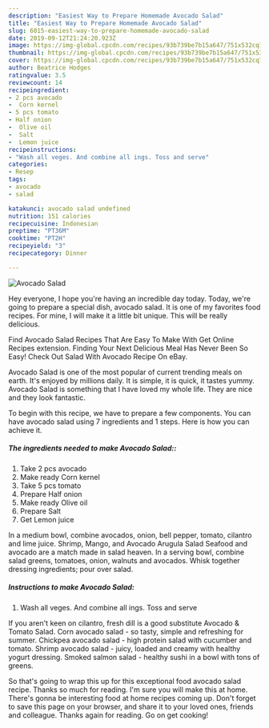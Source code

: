```yaml
---
description: "Easiest Way to Prepare Homemade Avocado Salad"
title: "Easiest Way to Prepare Homemade Avocado Salad"
slug: 6015-easiest-way-to-prepare-homemade-avocado-salad
date: 2019-09-12T21:24:20.923Z
image: https://img-global.cpcdn.com/recipes/93b739be7b15a647/751x532cq70/avocado-salad-recipe-main-photo.jpg
thumbnail: https://img-global.cpcdn.com/recipes/93b739be7b15a647/751x532cq70/avocado-salad-recipe-main-photo.jpg
cover: https://img-global.cpcdn.com/recipes/93b739be7b15a647/751x532cq70/avocado-salad-recipe-main-photo.jpg
author: Beatrice Hodges
ratingvalue: 3.5
reviewcount: 14
recipeingredient:
- 2 pcs avocado
-  Corn kernel
- 5 pcs tomato
- Half onion
-  Olive oil
-  Salt
-  Lemon juice
recipeinstructions:
- "Wash all veges. And combine all ings. Toss and serve"
categories:
- Resep
tags:
- avocado
- salad

katakunci: avocado salad undefined
nutrition: 151 calories
recipecuisine: Indonesian
preptime: "PT36M"
cooktime: "PT2H"
recipeyield: "3"
recipecategory: Dinner

---
```



![Avocado Salad](https://img-global.cpcdn.com/recipes/93b739be7b15a647/751x532cq70/avocado-salad-recipe-main-photo.jpg)

Hey everyone, I hope you're having an incredible day today. Today, we're going to prepare a special dish, avocado salad. It is one of my favorites food recipes. For mine, I will make it a little bit unique. This will be really delicious.

Find Avocado Salad Recipes That Are Easy To Make With Get Online Recipes extension. Finding Your Next Delicious Meal Has Never Been So Easy! Check Out Salad With Avocado Recipe On eBay.

Avocado Salad is one of the most popular of current trending meals on earth. It's enjoyed by millions daily. It is simple, it is quick, it tastes yummy. Avocado Salad is something that I have loved my whole life. They are nice and they look fantastic.


To begin with this recipe, we have to prepare a few components. You can have avocado salad using 7 ingredients and 1 steps. Here is how you can achieve it.

##### The ingredients needed to make Avocado Salad::

1. Take 2 pcs avocado
1. Make ready  Corn kernel
1. Take 5 pcs tomato
1. Prepare Half onion
1. Make ready  Olive oil
1. Prepare  Salt
1. Get  Lemon juice


In a medium bowl, combine avocados, onion, bell pepper, tomato, cilantro and lime juice. Shrimp, Mango, and Avocado Arugula Salad Seafood and avocado are a match made in salad heaven. In a serving bowl, combine salad greens, tomatoes, onion, walnuts and avocados. Whisk together dressing ingredients; pour over salad. 

##### Instructions to make Avocado Salad:

1. Wash all veges. And combine all ings. Toss and serve


If you aren&#39;t keen on cilantro, fresh dill is a good substitute Avocado &amp; Tomato Salad. Corn avocado salad - so tasty, simple and refreshing for summer. Chickpea avocado salad - high protein salad with cucumber and tomato. Shrimp avocado salad - juicy, loaded and creamy with healthy yogurt dressing. Smoked salmon salad - healthy sushi in a bowl with tons of greens. 

So that's going to wrap this up for this exceptional food avocado salad recipe. Thanks so much for reading. I'm sure you will make this at home. There's gonna be interesting food at home recipes coming up. Don't forget to save this page on your browser, and share it to your loved ones, friends and colleague. Thanks again for reading. Go on get cooking!

